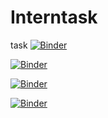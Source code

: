 # Interntask
task
[![Binder](https://mybinder.org/badge_logo.svg)](https://mybinder.org/v2/gh/RimaMonica/Interntask.git/main?labpath=ReproducedmodelfromSciML.ipynb) 

[![Binder](https://mybinder.org/badge_logo.svg)](https://mybinder.org/v2/gh/RimaMonica/Interntask.git/main?labpath=Selfpracticetask.ipynb) 

[![Binder](https://mybinder.org/badge_logo.svg)](https://mybinder.org/v2/gh/RimaMonica/Interntask.git/main?labpath=pytorch_SiMLcode_reproduced.ipynb)

[![Binder](https://mybinder.org/badge_logo.svg)](https://mybinder.org/v2/gh/RimaMonica/Interntask.git/main?labpath=ReceiveddatabyPytorch.ipynb)
